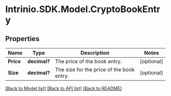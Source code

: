 # Intrinio.SDK.Model.CryptoBookEntry
## Properties

Name | Type | Description | Notes
------------ | ------------- | ------------- | -------------
**Price** | **decimal?** | The price of the book entry. | [optional] 
**Size** | **decimal?** | The size for the price of the book entry. | [optional] 

[[Back to Model list]](../README.md#documentation-for-models) [[Back to API list]](../README.md#documentation-for-api-endpoints) [[Back to README]](../README.md)

